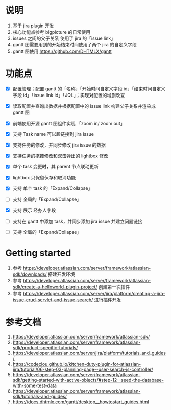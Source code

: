 # 说明
1. 基于 jira plugin 开发
2. 核心功能点参考 bigpicture 的日常使用
3. issues 之间的父子关系 使用了 jira 的「issue link」
4. gantt 图需要用到的开始结束时间使用了两个 jira 的自定义字段
5. gantt 图使用 https://github.com/DHTMLX/gantt

# 功能点
- [x] 配置管理；配置 gantt 的「名称」「开始时间自定义字段 id」「结束时间自定义字段 id」「issue link id」「JQL」；实现对配置的增删改查
- [x] 读取配置并查询出数据并根据配置中的 issue link 构建父子关系并渲染成 gantt 图
- [x] 前端使用开源 gantt 图组件实现 「zoom in/ zoom out」
- [x] 支持 Task name 可以超链接到 jira issue 
- [x] 支持任务的修改，并同步修改 jira issue 的数据
- [x] 支持任务的拖拽修改和双击弹出的 lightbox 修改
- [x] 单个 task 变更时，其 parent 节点联动更新
- [x] lightbox 只保留保存和取消功能
- [x] 支持 单个 task 的「Expand/Collapse」
- [ ] 支持 全局的「Expand/Collapse」
- [x] 支持 展示 经办人字段
- [ ] 支持在 gantt 中添加 task，并同步添加 jira issue 并建立问题链接
- [ ] 支持 全局的「Expand/Collapse」


# Getting started
1. 参考 https://developer.atlassian.com/server/framework/atlassian-sdk/downloads/ 搭建开发环境
2. 参考 https://developer.atlassian.com/server/framework/atlassian-sdk/create-a-helloworld-plugin-project/ 创建第一次插件
3. 参考 https://developer.atlassian.com/server/jira/platform/creating-a-jira-issue-crud-servlet-and-issue-search/ 进行插件开发

# 参考文档
1. https://developer.atlassian.com/server/framework/atlassian-sdk/
2. https://developer.atlassian.com/server/framework/atlassian-sdk/product-specific-tutorials/
2. https://developer.atlassian.com/server/jira/platform/tutorials_and_guides/
4. https://codeclou.github.io/kitchen-duty-plugin-for-atlassian-jira/tutorial/06-step-03-planning-page--user-search-js-controller/
5. https://developer.atlassian.com/server/framework/atlassian-sdk/getting-started-with-active-objects/#step-12--seed-the-database-with-some-test-data
6. https://developer.atlassian.com/server/framework/atlassian-sdk/tutorials-and-guides/
7. https://docs.dhtmlx.com/gantt/desktop__howtostart_guides.html
